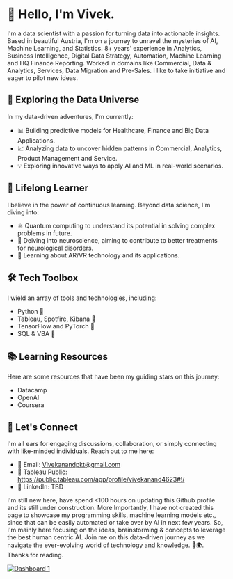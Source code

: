 # 👋 Hello, I'm Vivek.

I'm a data scientist with a passion for turning data into actionable insights. Based in beautiful Austria, I'm on a journey to unravel the mysteries of AI, Machine Learning, and Statistics. 8+ years’ experience in Analytics, Business Intelligence, Digital Data Strategy, Automation, Machine Learning and HQ Finance Reporting.  Worked in domains like Commercial, Data & Analytics, Services, Data Migration and Pre-Sales. I like to take initiative and eager to pilot new ideas.

## 🔬 Exploring the Data Universe

In my data-driven adventures, I'm currently:
- 📊 Building predictive models for Healthcare, Finance and Big Data Applications.
- 📈 Analyzing data to uncover hidden patterns in Commercial, Analytics, Product Management and Service.
- 💡 Exploring innovative ways to apply AI and ML in real-world scenarios.

## 🌱 Lifelong Learner

I believe in the power of continuous learning. Beyond data science, I'm diving into:
- ⚛️ Quantum computing to understand its potential in solving complex problems in future.
- 🧠 Delving into neuroscience, aiming to contribute to better treatments for neurological disorders.
- 📡 Learning about AR/VR technology and its applications.

## 🛠️ Tech Toolbox

I wield an array of tools and technologies, including:
- Python 🐍
- Tableau, Spotfire, Kibana 📡
- TensorFlow and PyTorch 🚀
- SQL & VBA 📂

## 📚 Learning Resources

Here are some resources that have been my guiding stars on this journey:
- Datacamp
- OpenAI 
- Coursera

## 💬 Let's Connect

I'm all ears for engaging discussions, collaboration, or simply connecting with like-minded individuals. Reach out to me here:
- 📧 Email: Vivekanandpkt@gmail.com
- 🚀 Tableau Public: https://public.tableau.com/app/profile/vivekanand4623#!/
- 💼 LinkedIn: TBD

I'm still new here, have spend <100 hours on updating this Github profile and its still under construction. More Importantly, I have not created this page to showcase my programming skills, machine learning models etc., since that can be easily automated or take over by AI in next few years. So, I'm mainly here focusing on the ideas, brainstorming & concepts to leverage the best human centric AI. Join me on this data-driven journey as we navigate the ever-evolving world of technology and knowledge. 🚀🌍. Thanks for reading. 


<div class='tableauPlaceholder' id='viz1698259011037' style='position: relative'><noscript><a href='#'><img alt='Dashboard 1 ' src='https:&#47;&#47;public.tableau.com&#47;static&#47;images&#47;La&#47;LandingPage_16974021948670&#47;Dashboard1&#47;1_rss.png' style='border: none' /></a></noscript><object class='tableauViz'  style='display:none;'><param name='host_url' value='https%3A%2F%2Fpublic.tableau.com%2F' /> <param name='embed_code_version' value='3' /> <param name='site_root' value='' /><param name='name' value='LandingPage_16974021948670&#47;Dashboard1' /><param name='tabs' value='no' /><param name='toolbar' value='yes' /><param name='static_image' value='https:&#47;&#47;public.tableau.com&#47;static&#47;images&#47;La&#47;LandingPage_16974021948670&#47;Dashboard1&#47;1.png' /> <param name='animate_transition' value='yes' /><param name='display_static_image' value='yes' /><param name='display_spinner' value='yes' /><param name='display_overlay' value='yes' /><param name='display_count' value='yes' /><param name='language' value='en-US' /><param name='filter' value='publish=yes' /></object></div>            


<!---
vivekanandpkr/vivekanandpkr is a ✨ special ✨ repository because its `README.md` (this file) appears on your GitHub profile.
You can click the Preview link to take a look at your changes.
--->
